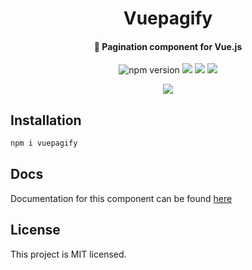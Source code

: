 <div align="center">
<h1>Vuepagify</h1>
<h4>🍉 Pagination component for Vue.js</h4>

<p align="center">
  <img src="https://img.shields.io/npm/v/vuepagify" alt="npm version" />
<img src="https://img.shields.io/npm/l/vuepagify">  
<img src="https://github.com/sashafromlibertalia/vuepagify/actions/workflows/node.js.yml/badge.svg">
<img src="https://img.shields.io/npm/dm/vuepagify">

<a href="https://www.buymeacoffee.com/fromlibertalia"><img src="https://img.shields.io/badge/Buy%20Me%20a%20Coffee-ffdd00?style=for-the-badge&logo=buy-me-a-coffee&logoColor=black"></a>
</p>
</div>

## Installation

```bash
npm i vuepagify
```

## Docs
Documentation for this component can be found [here](https://sashafromlibertalia.github.io/vuepagify/)

## License
This project is MIT licensed.
